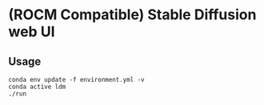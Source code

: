 # (ROCM Compatible) Stable Diffusion web UI 


## Usage

```
conda env update -f environment.yml -v
conda active ldm
./run
```

